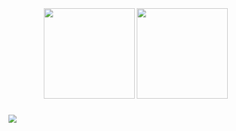 <div align="center">
<img height="180em" src="https://github-readme-stats-git-masterrstaa-rickstaa.vercel.app/api?username=Josehpequeno&theme=transparent&show_icons=true&include_all_commits=true&count_private=true&bg_color=192432&text_color=cad3f5&icon_color=c6a0f6&title_color=8bd5ca"/>
<img height="180em" src="https://github-readme-stats-git-masterrstaa-rickstaa.vercel.app/api/top-langs/?username=Josehpequeno&bg_color=192432&text_color=cad3f5&icon_color=c6a0f6&title_color=8bd5ca&langs_count=11&hide=shell,handlebars,HTML,css&layout=compact"/>
</div>

##

<div style="color:#ffffff">
  <a href="https://www.linkedin.com/in/hicarojose/" target="_blank"><img src="https://img.shields.io/badge/-LinkedIn-white?style=for-the-badge&logo=linkedin&logoColor=ffffff&labelColor=192432&color=192432" target="_blank"></a>
</div>
